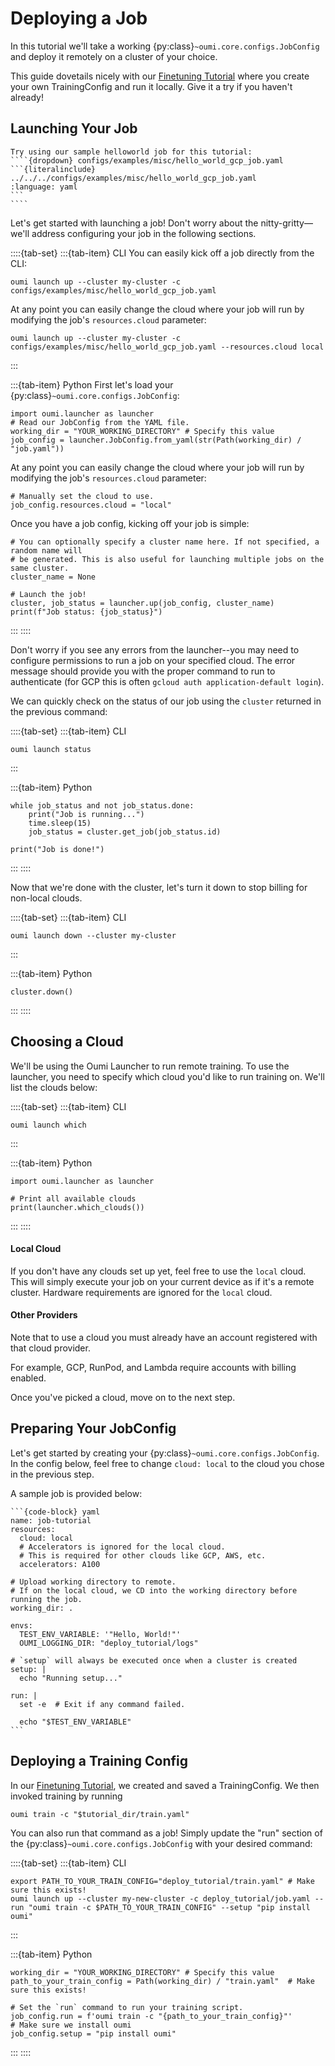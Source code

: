 # Deploying a Job

In this tutorial we'll take a working {py:class}`~oumi.core.configs.JobConfig` and deploy it remotely on a cluster of your choice.

This guide dovetails nicely with our [Finetuning Tutorial](https://github.com/oumi-ai/oumi/blob/main/notebooks/Oumi%20-%20Finetuning%20Tutorial.ipynb) where you create your own TrainingConfig and run it locally. Give it a try if you haven't already!


## Launching Your Job

`````{note}
Try using our sample helloworld job for this tutorial:
````{dropdown} configs/examples/misc/hello_world_gcp_job.yaml
```{literalinclude} ../../../configs/examples/misc/hello_world_gcp_job.yaml
:language: yaml
```
````
`````

Let's get started with launching a job! Don't worry about the nitty-gritty&mdash;we'll
address configuring your job in the following sections.

::::{tab-set}
:::{tab-item} CLI
You can easily kick off a job directly from the CLI:
```{code-block} shell
oumi launch up --cluster my-cluster -c configs/examples/misc/hello_world_gcp_job.yaml
```

At any point you can easily change the cloud where your job will run by modifying the job's `resources.cloud` parameter:

```{code-block} shell
oumi launch up --cluster my-cluster -c configs/examples/misc/hello_world_gcp_job.yaml --resources.cloud local
```
:::

:::{tab-item} Python
First let's load your {py:class}`~oumi.core.configs.JobConfig`:
``` {code-block} python
import oumi.launcher as launcher
# Read our JobConfig from the YAML file.
working_dir = "YOUR_WORKING_DIRECTORY" # Specify this value
job_config = launcher.JobConfig.from_yaml(str(Path(working_dir) / "job.yaml"))
```

At any point you can easily change the cloud where your job will run by modifying the job's `resources.cloud` parameter:

``` {code-block} python
# Manually set the cloud to use.
job_config.resources.cloud = "local"
```

Once you have a job config, kicking off your job is simple:

``` {code-block} python
# You can optionally specify a cluster name here. If not specified, a random name will
# be generated. This is also useful for launching multiple jobs on the same cluster.
cluster_name = None

# Launch the job!
cluster, job_status = launcher.up(job_config, cluster_name)
print(f"Job status: {job_status}")
```
:::
::::



Don't worry if you see any errors from the launcher--you may need to configure permissions to run a job on your specified cloud. The error message should provide you with the proper command to run to authenticate (for GCP this is often `gcloud auth application-default login`).

We can quickly check on the status of our job using the `cluster` returned in the previous command:

::::{tab-set}
:::{tab-item} CLI
``` {code-block} shell
oumi launch status
```
:::

:::{tab-item} Python
``` {code-block} python
while job_status and not job_status.done:
    print("Job is running...")
    time.sleep(15)
    job_status = cluster.get_job(job_status.id)

print("Job is done!")
```
:::
::::


Now that we're done with the cluster, let's turn it down to stop billing for non-local clouds.


::::{tab-set}
:::{tab-item} CLI
``` {code-block} shell
oumi launch down --cluster my-cluster
```
:::

:::{tab-item} Python
``` {code-block} python
cluster.down()
```
:::
::::

## Choosing a Cloud
We'll be using the Oumi Launcher to run remote training. To use the launcher, you need to specify which cloud you'd like to run training on.
We'll list the clouds below:

::::{tab-set}
:::{tab-item} CLI
``` {code-block} shell
oumi launch which
```
:::

:::{tab-item} Python
``` {code-block} python
import oumi.launcher as launcher

# Print all available clouds
print(launcher.which_clouds())
```
:::
::::

#### Local Cloud
If you don't have any clouds set up yet, feel free to use the `local` cloud. This will simply execute your job on your current device as if it's a remote cluster. Hardware requirements are ignored for the `local` cloud.

#### Other Providers
Note that to use a cloud you must already have an account registered with that cloud provider.

For example, GCP, RunPod, and Lambda require accounts with billing enabled.

Once you've picked a cloud, move on to the next step.

## Preparing Your JobConfig
Let's get started by creating your {py:class}`~oumi.core.configs.JobConfig`. In the config below, feel free to change `cloud: local` to the cloud you chose in the previous step.

A sample job is provided below:
````{dropdown} job.yaml
```{code-block} yaml
name: job-tutorial
resources:
  cloud: local
  # Accelerators is ignored for the local cloud.
  # This is required for other clouds like GCP, AWS, etc.
  accelerators: A100

# Upload working directory to remote.
# If on the local cloud, we CD into the working directory before running the job.
working_dir: .

envs:
  TEST_ENV_VARIABLE: '"Hello, World!"'
  OUMI_LOGGING_DIR: "deploy_tutorial/logs"

# `setup` will always be executed once when a cluster is created
setup: |
  echo "Running setup..."

run: |
  set -e  # Exit if any command failed.

  echo "$TEST_ENV_VARIABLE"
```
````

## Deploying a Training Config

In our [Finetuning Tutorial](https://github.com/oumi-ai/oumi/blob/main/notebooks/Oumi%20-%20Finetuning%20Tutorial.ipynb), we created and saved a TrainingConfig. We then invoked training by running
```shell
oumi train -c "$tutorial_dir/train.yaml"
```

You can also run that command as a job! Simply update the "run" section of the {py:class}`~oumi.core.configs.JobConfig` with your desired command:


::::{tab-set}
:::{tab-item} CLI
``` {code-block} shell
export PATH_TO_YOUR_TRAIN_CONFIG="deploy_tutorial/train.yaml" # Make sure this exists!
oumi launch up --cluster my-new-cluster -c deploy_tutorial/job.yaml --run "oumi train -c $PATH_TO_YOUR_TRAIN_CONFIG" --setup "pip install oumi"
```
:::

:::{tab-item} Python
``` {code-block} python
working_dir = "YOUR_WORKING_DIRECTORY" # Specify this value
path_to_your_train_config = Path(working_dir) / "train.yaml"  # Make sure this exists!

# Set the `run` command to run your training script.
job_config.run = f'oumi train -c "{path_to_your_train_config}"'
# Make sure we install oumi
job_config.setup = "pip install oumi"
```
:::
::::
